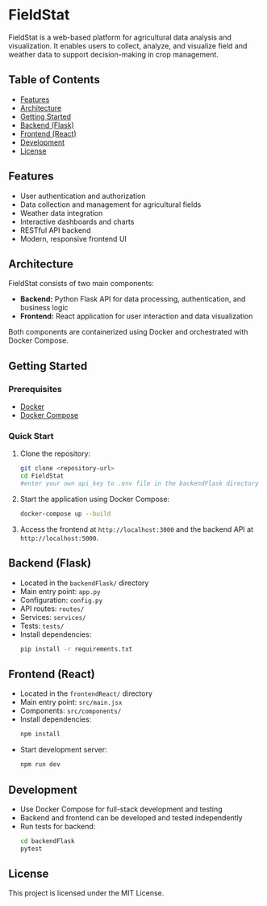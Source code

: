 # FieldStat

FieldStat is a web-based platform for agricultural data analysis and visualization. It enables users to collect, analyze, and visualize field and weather data to support decision-making in crop management.

## Table of Contents
- [Features](#features)
- [Architecture](#architecture)
- [Getting Started](#getting-started)
- [Backend (Flask)](#backend-flask)
- [Frontend (React)](#frontend-react)
- [Development](#development)
- [License](#license)

## Features
- User authentication and authorization
- Data collection and management for agricultural fields
- Weather data integration
- Interactive dashboards and charts
- RESTful API backend
- Modern, responsive frontend UI

## Architecture
FieldStat consists of two main components:
- **Backend:** Python Flask API for data processing, authentication, and business logic
- **Frontend:** React application for user interaction and data visualization

Both components are containerized using Docker and orchestrated with Docker Compose.

## Getting Started
### Prerequisites
- [Docker](https://www.docker.com/get-started/)
- [Docker Compose](https://docs.docker.com/compose/)

### Quick Start
1. Clone the repository:
   ```bash
   git clone <repository-url>
   cd FieldStat
   #enter your own api_key to .env file in the backendFlask directory
   ```
2. Start the application using Docker Compose:
   ```bash
   docker-compose up --build
   ```
3. Access the frontend at `http://localhost:3000` and the backend API at `http://localhost:5000`.

## Backend (Flask)
- Located in the `backendFlask/` directory
- Main entry point: `app.py`
- Configuration: `config.py`
- API routes: `routes/`
- Services: `services/`
- Tests: `tests/`
- Install dependencies:
  ```bash
  pip install -r requirements.txt
  ```

## Frontend (React)
- Located in the `frontendReact/` directory
- Main entry point: `src/main.jsx`
- Components: `src/components/`
- Install dependencies:
  ```bash
  npm install
  ```
- Start development server:
  ```bash
  npm run dev
  ```

## Development
- Use Docker Compose for full-stack development and testing
- Backend and frontend can be developed and tested independently
- Run tests for backend:
  ```bash
  cd backendFlask
  pytest
  ```

## License
This project is licensed under the MIT License.

